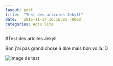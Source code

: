 ```yaml
---
layout: post
title:  "Test des articles Jekyll"
date:   2015-11-17 16:16:01 -0600
categories: Actu Site
---
```


#Test des artciles Jekyll

Bon j'ai pas grand chose à dire mais bon voilà :D

![Image de test](https://idenix.github.io/lemeilleur.gif "Image de test")
